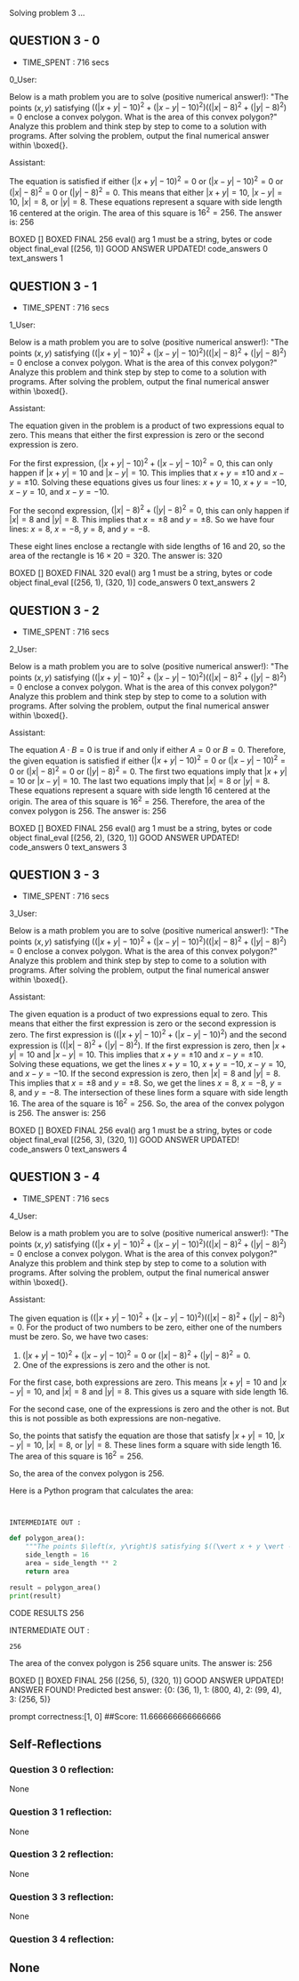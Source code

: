 Solving problem 3 ...



## QUESTION 3 - 0 
- TIME_SPENT : 716 secs

0_User:

Below is a math problem you are to solve (positive numerical answer!):
"The points $\left(x, y\right)$ satisfying $((\vert x + y \vert - 10)^2 + ( \vert x - y \vert - 10)^2)((\vert x \vert - 8)^2 + ( \vert y \vert - 8)^2) = 0$ enclose a convex polygon. What is the area of this convex polygon?"
Analyze this problem and think step by step to come to a solution with programs. After solving the problem, output the final numerical answer within \boxed{}.

Assistant:

 The equation is satisfied if either $(\vert x + y \vert - 10)^2 = 0$ or $(\vert x - y \vert - 10)^2 = 0$ or $(\vert x \vert - 8)^2 = 0$ or $(\vert y \vert - 8)^2 = 0$.
This means that either $\vert x + y \vert = 10$, $\vert x - y \vert = 10$, $\vert x \vert = 8$, or $\vert y \vert = 8$.
These equations represent a square with side length 16 centered at the origin.
The area of this square is $16^2 = 256$. The answer is: $256$

BOXED []
BOXED FINAL 256
eval() arg 1 must be a string, bytes or code object final_eval
[(256, 1)]
GOOD ANSWER UPDATED!
code_answers 0 text_answers 1



## QUESTION 3 - 1 
- TIME_SPENT : 716 secs

1_User:

Below is a math problem you are to solve (positive numerical answer!):
"The points $\left(x, y\right)$ satisfying $((\vert x + y \vert - 10)^2 + ( \vert x - y \vert - 10)^2)((\vert x \vert - 8)^2 + ( \vert y \vert - 8)^2) = 0$ enclose a convex polygon. What is the area of this convex polygon?"
Analyze this problem and think step by step to come to a solution with programs. After solving the problem, output the final numerical answer within \boxed{}.

Assistant:

 The equation given in the problem is a product of two expressions equal to zero. This means that either the first expression is zero or the second expression is zero.

For the first expression, $(\vert x + y \vert - 10)^2 + (\vert x - y \vert - 10)^2 = 0$, this can only happen if $\vert x + y \vert = 10$ and $\vert x - y \vert = 10$. This implies that $x + y = \pm 10$ and $x - y = \pm 10$. Solving these equations gives us four lines: $x + y = 10$, $x + y = -10$, $x - y = 10$, and $x - y = -10$.

For the second expression, $(\vert x \vert - 8)^2 + (\vert y \vert - 8)^2 = 0$, this can only happen if $\vert x \vert = 8$ and $\vert y \vert = 8$. This implies that $x = \pm 8$ and $y = \pm 8$. So we have four lines: $x = 8$, $x = -8$, $y = 8$, and $y = -8$.

These eight lines enclose a rectangle with side lengths of 16 and 20, so the area of the rectangle is $16 \times 20 = 320$. The answer is: $320$

BOXED []
BOXED FINAL 320
eval() arg 1 must be a string, bytes or code object final_eval
[(256, 1), (320, 1)]
code_answers 0 text_answers 2



## QUESTION 3 - 2 
- TIME_SPENT : 716 secs

2_User:

Below is a math problem you are to solve (positive numerical answer!):
"The points $\left(x, y\right)$ satisfying $((\vert x + y \vert - 10)^2 + ( \vert x - y \vert - 10)^2)((\vert x \vert - 8)^2 + ( \vert y \vert - 8)^2) = 0$ enclose a convex polygon. What is the area of this convex polygon?"
Analyze this problem and think step by step to come to a solution with programs. After solving the problem, output the final numerical answer within \boxed{}.

Assistant:

 The equation $A \cdot B = 0$ is true if and only if either $A = 0$ or $B = 0$. Therefore, the given equation is satisfied if either $(\vert x + y \vert - 10)^2 = 0$ or $(\vert x - y \vert - 10)^2 = 0$ or $(\vert x \vert - 8)^2 = 0$ or $(\vert y \vert - 8)^2 = 0$.
The first two equations imply that $\vert x + y \vert = 10$ or $\vert x - y \vert = 10$. The last two equations imply that $\vert x \vert = 8$ or $\vert y \vert = 8$. These equations represent a square with side length 16 centered at the origin.
The area of this square is $16^2 = 256$. Therefore, the area of the convex polygon is 256. The answer is: $256$

BOXED []
BOXED FINAL 256
eval() arg 1 must be a string, bytes or code object final_eval
[(256, 2), (320, 1)]
GOOD ANSWER UPDATED!
code_answers 0 text_answers 3



## QUESTION 3 - 3 
- TIME_SPENT : 716 secs

3_User:

Below is a math problem you are to solve (positive numerical answer!):
"The points $\left(x, y\right)$ satisfying $((\vert x + y \vert - 10)^2 + ( \vert x - y \vert - 10)^2)((\vert x \vert - 8)^2 + ( \vert y \vert - 8)^2) = 0$ enclose a convex polygon. What is the area of this convex polygon?"
Analyze this problem and think step by step to come to a solution with programs. After solving the problem, output the final numerical answer within \boxed{}.

Assistant:


The given equation is a product of two expressions equal to zero. This means that either the first expression is zero or the second expression is zero.
The first expression is $((\vert x + y \vert - 10)^2 + ( \vert x - y \vert - 10)^2)$ and the second expression is $((\vert x \vert - 8)^2 + ( \vert y \vert - 8)^2)$.
If the first expression is zero, then $\vert x + y \vert = 10$ and $\vert x - y \vert = 10$.
This implies that $x + y = \pm 10$ and $x - y = \pm 10$.
Solving these equations, we get the lines $x + y = 10$, $x + y = -10$, $x - y = 10$, and $x - y = -10$.
If the second expression is zero, then $\vert x \vert = 8$ and $\vert y \vert = 8$.
This implies that $x = \pm 8$ and $y = \pm 8$.
So, we get the lines $x = 8$, $x = -8$, $y = 8$, and $y = -8$.
The intersection of these lines form a square with side length 16.
The area of the square is $16^2 = 256$.
So, the area of the convex polygon is 256.
The answer is: $256$

BOXED []
BOXED FINAL 256
eval() arg 1 must be a string, bytes or code object final_eval
[(256, 3), (320, 1)]
GOOD ANSWER UPDATED!
code_answers 0 text_answers 4



## QUESTION 3 - 4 
- TIME_SPENT : 716 secs

4_User:

Below is a math problem you are to solve (positive numerical answer!):
"The points $\left(x, y\right)$ satisfying $((\vert x + y \vert - 10)^2 + ( \vert x - y \vert - 10)^2)((\vert x \vert - 8)^2 + ( \vert y \vert - 8)^2) = 0$ enclose a convex polygon. What is the area of this convex polygon?"
Analyze this problem and think step by step to come to a solution with programs. After solving the problem, output the final numerical answer within \boxed{}.

Assistant:


The given equation is $((\vert x + y \vert - 10)^2 + ( \vert x - y \vert - 10)^2)((\vert x \vert - 8)^2 + ( \vert y \vert - 8)^2) = 0$. For the product of two numbers to be zero, either one of the numbers must be zero. So, we have two cases:

1. $(\vert x + y \vert - 10)^2 + ( \vert x - y \vert - 10)^2 = 0$ or $(\vert x \vert - 8)^2 + ( \vert y \vert - 8)^2 = 0$.
2. One of the expressions is zero and the other is not.

For the first case, both expressions are zero. This means $\vert x + y \vert = 10$ and $\vert x - y \vert = 10$, and $\vert x \vert = 8$ and $\vert y \vert = 8$. This gives us a square with side length 16.

For the second case, one of the expressions is zero and the other is not. But this is not possible as both expressions are non-negative.

So, the points that satisfy the equation are those that satisfy $\vert x + y \vert = 10$, $\vert x - y \vert = 10$, $\vert x \vert = 8$, or $\vert y \vert = 8$. These lines form a square with side length 16. The area of this square is $16^2 = 256$.

So, the area of the convex polygon is 256.

Here is a Python program that calculates the area:

```python


INTERMEDIATE OUT :

def polygon_area():
    """The points $\left(x, y\right)$ satisfying $((\vert x + y \vert - 10)^2 + ( \vert x - y \vert - 10)^2)((\vert x \vert - 8)^2 + ( \vert y \vert - 8)^2) = 0$ enclose a convex polygon. What is the area of this convex polygon?"""
    side_length = 16
    area = side_length ** 2
    return area

result = polygon_area()
print(result)
```

CODE RESULTS 256

INTERMEDIATE OUT :
```output
256
```
The area of the convex polygon is $256$ square units. The answer is: $256$

BOXED []
BOXED FINAL 256
[(256, 5), (320, 1)]
GOOD ANSWER UPDATED!
ANSWER FOUND!
Predicted best answer: {0: (36, 1), 1: (800, 4), 2: (99, 4), 3: (256, 5)}

prompt correctness:[1, 0]
##Score: 11.666666666666666

## Self-Reflections

### Question 3 0 reflection:
None
### Question 3 1 reflection:
None
### Question 3 2 reflection:
None
### Question 3 3 reflection:
None
### Question 3 4 reflection:
None
---
